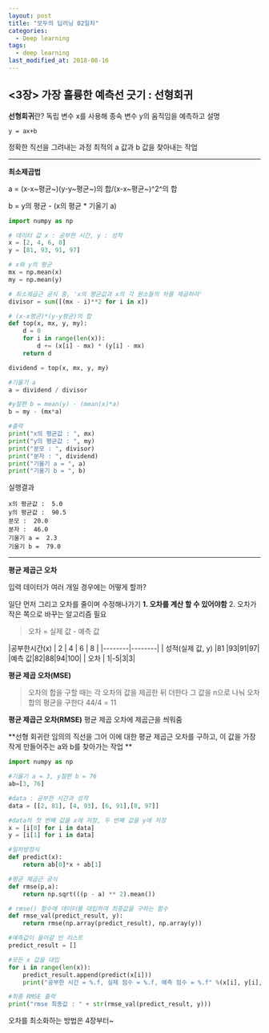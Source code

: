 ```yaml
---
layout: post
title: "모두의 딥러닝 02일차"
categories:
  - Deep learning
tags:
  - deep learning
last_modified_at: 2018-08-16
---
```



<3장> 가장 훌륭한 예측선 긋기 : 선형회귀
---

**선형회귀**란?
독립 변수 x를 사용해 종속 변수 y의 움직임을 예측하고 설명

	y = ax+b

정확한 직선을 그려내는 과정
최적의 a 값과 b 값을 찾아내는 작업

---
**최소제곱법**

a = (x-x~평균~)(y-y~평균~)의 합/(x-x~평균~)^2^의 합

b = y의 평균 - (x의 평균 * 기울기 a)

```python
import numpy as np

# 데이터 값 x : 공부한 시간, y : 성적
x = [2, 4, 6, 8]
y = [81, 93, 91, 97]

# x와 y의 평균
mx = np.mean(x)
my = np.mean(y)

# 최소제곱근 공식 중, 'x의 평균값과 x의 각 원소들의 차를 제곱하라'
divisor = sum([(mx - i)**2 for i in x])

# (x-x평균)*(y-y평균)의 합
def top(x, mx, y, my):
    d = 0
    for i in range(len(x)):
        d += (x[i] - mx) * (y[i] - mx)
    return d

dividend = top(x, mx, y, my)

#기울기 a
a = dividend / divisor

#y절편 b = mean(y) - (mean(x)*a)
b = my - (mx*a)

#출력
print("x의 평균값 : ", mx)
print("y의 평균값 : ", my)
print("분모 : ", divisor)
print("분자 : ", dividend)
print("기울기 a = ", a)
print("기울기 b = ", b)
```

실행결과
```
x의 평균값 :  5.0
y의 평균값 :  90.5
분모 :  20.0
분자 :  46.0
기울기 a =  2.3
기울기 b =  79.0
```

---
**평균 제곱근 오차**

입력 데이터가 여러 개일 경우에는 어떻게 할까?

일단 먼저 그리고 오차를 줄이며 수정해나가기
**1. 오차를 계산 할 수 있어야함**
2. 오차가 작은 쪽으로 바꾸는 알고리즘 필요

> 오차 = 실제 값 - 예측 값

|공부한시간(x) | 2 | 4 | 6 | 8 |
|--------|--------|
| 성적(실제 값, y)	|81 |93|91|97|
|예측 값|82|88|94|100|
| 오차	| 1|-5|3|3|


**평균 제곱 오차(MSE)**


>오차의 합을 구할 때는 각 오차의 값을 제곱한 뒤 더한다
>그 값을 n으로 나눠 오차 합의 평균을 구한다
> 44/4 = 11

**평균 제곱근 오차(RMSE)**
평균 제곱 오차에 제곱근을 씌워줌


**선형 회귀란 임의의 직선을 그어 이에 대한 평균 제곱근 오차를 구하고, 이 값을 가장 작게 만들어주는 a와 b를 찾아가는 작업 **


```python
import numpy as np

#기울기 a = 3, y절편 b = 76
ab=[3, 76]

#data : 공부한 시간과 성적
data = [[2, 81], [4, 93], [6, 91],[8, 97]]

#data의 첫 번째 값을 x에 저장, 두 번째 값을 y에 저장
x = [i[0] for i in data]
y = [i[1] for i in data]

#일차방정식
def predict(x):
    return ab[0]*x + ab[1]

#평균 제곱근 공식
def rmse(p,a):
    return np.sqrt(((p - a) ** 2).mean())

# rmse() 함수에 데이터를 대입하여 최종값을 구하는 함수
def rmse_val(predict_result, y):
    return rmse(np.array(predict_result), np.array(y))

#예측값이 들어갈 빈 리스트
predict_result = []

#모든 x 값을 대입
for i in range(len(x)):
    predict_result.append(predict(x[i]))
    print("공부한 시간 = %.f, 실제 점수 = %.f, 예측 점수 = %.f" %(x[i], y[i], predict(x[i])))

#최종 RMSE 출력
print("rmse 최종값 : " + str(rmse_val(predict_result, y)))
```

오차를 최소화하는 방법은 4장부터~
